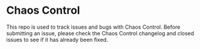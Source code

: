 # Chaos Control
This repo is used to track issues and bugs with Chaos Control. Before submitting an issue, please check the Chaos Control changelog and closed issues to see if it has already been fixed.
